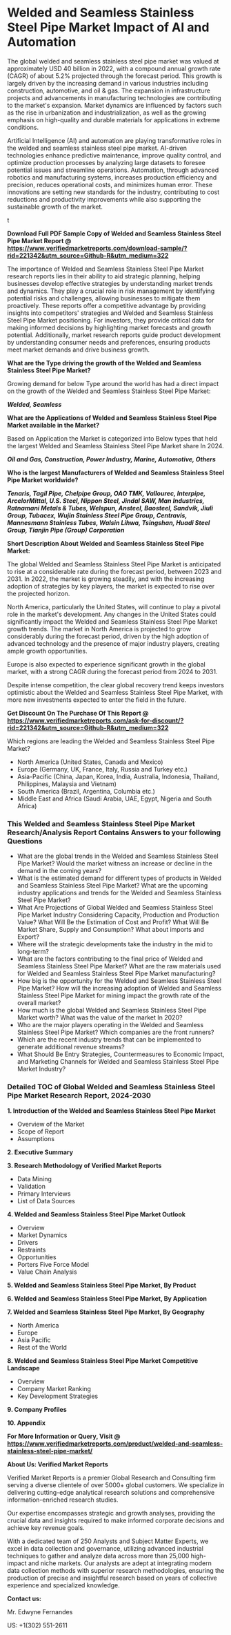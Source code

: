 <meta name="title" content="Global Welded and Seamless Stainless Steel Pipe Market Impact of AI and Automation"><meta name="description" content="The global welded and seamless stainless steel pipe market was valued at approximately USD 40 billion in 2022, with a compound annual growth rate (CAGR) of about 5.2% "><meta name="title" content="Welded and Seamless Stainless Steel Pipe Market Size, Share, Scope, Trends, Growth, Opportunities, Analysis, Forecast"><h1>Welded and Seamless Stainless Steel Pipe Market Impact of AI and Automation</h1><p>The global welded and seamless stainless steel pipe market was valued at approximately USD 40 billion in 2022, with a compound annual growth rate (CAGR) of about 5.2% projected through the forecast period. This growth is largely driven by the increasing demand in various industries including construction, automotive, and oil & gas. The expansion in infrastructure projects and advancements in manufacturing technologies are contributing to the market's expansion. Market dynamics are influenced by factors such as the rise in urbanization and industrialization, as well as the growing emphasis on high-quality and durable materials for applications in extreme conditions.</p><p>Artificial Intelligence (AI) and automation are playing transformative roles in the welded and seamless stainless steel pipe market. AI-driven technologies enhance predictive maintenance, improve quality control, and optimize production processes by analyzing large datasets to foresee potential issues and streamline operations. Automation, through advanced robotics and manufacturing systems, increases production efficiency and precision, reduces operational costs, and minimizes human error. These innovations are setting new standards for the industry, contributing to cost reductions and productivity improvements while also supporting the sustainable growth of the market.</p>t</p><p id="" class=""><strong>Download Full PDF Sample Copy of Welded and Seamless Stainless Steel Pipe Market Report @ <a href="https://www.verifiedmarketreports.com/download-sample/?rid=221342&utm_source=Github-R&utm_medium=322" target="_blank">https://www.verifiedmarketreports.com/download-sample/?rid=221342&utm_source=Github-R&utm_medium=322</a></strong></p><p>The importance of&nbsp;Welded and Seamless Stainless Steel Pipe Market research reports lies in their ability to aid strategic planning, helping businesses develop effective strategies by understanding market trends and dynamics. They play a crucial role in risk management by identifying potential risks and challenges, allowing businesses to mitigate them proactively. These reports offer a competitive advantage by providing insights into competitors' strategies and Welded and Seamless Stainless Steel Pipe Market positioning. For investors, they provide critical data for making informed decisions by highlighting market forecasts and growth potential. Additionally, market research reports guide product development by understanding consumer needs and preferences, ensuring products meet market demands and drive business growth.</p><p><strong>What are the&nbsp;Type driving the growth of the Welded and Seamless Stainless Steel Pipe Market?</strong></p><p id="" class="">Growing demand for below Type around the world has had a direct impact on the growth of the Welded and Seamless Stainless Steel Pipe Market:</p><em><strong>Welded, Seamless</strong></em></p><strong>What are the&nbsp;Applications&nbsp;of Welded and Seamless Stainless Steel Pipe Market available in the Market?</strong></p><p id="" class="">Based on Application the Market is categorized into Below types that held the largest Welded and Seamless Stainless Steel Pipe Market share In 2024.</p><em><strong>Oil and Gas, Construction, Power Industry, Marine, Automotive, Others</strong></em></p><strong>Who is the largest Manufacturers of Welded and Seamless Stainless Steel Pipe Market worldwide?</strong></p><p><em><strong>Tenaris, Tagil Pipe, Chelpipe Group, OAO TMK, Vallourec, Interpipe, ArcelorMittal, U.S. Steel, Nippon Steel, Jindal SAW, Man Industries, Ratnamani Metals & Tubes, Welspun, Ansteel, Baosteel, Sandvik, Jiuli Group, Tubacex, Wujin Stainless Steel Pipe Group, Centravis, Mannesmann Stainless Tubes, Walsin Lihwa, Tsingshan, Huadi Steel Group, Tianjin Pipe (Group) Corporation</strong></em></p><p id="" class=""><strong>Short Description About Welded and Seamless Stainless Steel Pipe Market:</strong></p><p>The global Welded and Seamless Stainless Steel Pipe Market is anticipated to rise at a considerable rate during the forecast period, between 2023 and 2031. In 2022, the market is growing steadily, and with the increasing adoption of strategies by key players, the market is expected to rise over the projected horizon.</p><p>North America, particularly the United States, will continue to play a pivotal role in the market's development. Any changes in the United States could significantly impact the Welded and Seamless Stainless Steel Pipe Market growth trends. The market in North America is projected to grow considerably during the forecast period, driven by the high adoption of advanced technology and the presence of major industry players, creating ample growth opportunities.</p><p>Europe is also expected to experience significant growth in the global market, with a strong CAGR during the forecast period from 2024 to 2031.</p><p>Despite intense competition, the clear global recovery trend keeps investors optimistic about the Welded and Seamless Stainless Steel Pipe Market, with more new investments expected to enter the field in the future.</p><p id="" class=""><strong>Get Discount On The Purchase Of This Report @ <a href="https://www.verifiedmarketreports.com/ask-for-discount/?rid=221342&utm_source=Github-R&utm_medium=322" target="_blank">https://www.verifiedmarketreports.com/ask-for-discount/?rid=221342&utm_source=Github-R&utm_medium=322</a></strong></p>Which regions are leading the Welded and Seamless Stainless Steel Pipe Market?</p><ul><li>North America (United States, Canada and Mexico)</li><li>Europe (Germany, UK, France, Italy, Russia and Turkey etc.)</li><li>Asia-Pacific (China, Japan, Korea, India, Australia, Indonesia, Thailand, Philippines, Malaysia and Vietnam)</li><li>South America (Brazil, Argentina, Columbia etc.)</li><li>Middle East and Africa (Saudi Arabia, UAE, Egypt, Nigeria and South Africa)</li></ul><h3 id="" class="">This Welded and Seamless Stainless Steel Pipe Market Research/Analysis Report Contains Answers to your following Questions</h3><ul><li>What are the global trends in the Welded and Seamless Stainless Steel Pipe Market? Would the market witness an increase or decline in the demand in the coming years?</li><li>What is the estimated demand for different types of products in Welded and Seamless Stainless Steel Pipe Market? What are the upcoming industry applications and trends for the Welded and Seamless Stainless Steel Pipe Market?</li><li>What Are Projections of Global Welded and Seamless Stainless Steel Pipe Market Industry Considering Capacity, Production and Production Value? What Will Be the Estimation of Cost and Profit? What Will Be Market Share, Supply and Consumption? What about imports and Export?</li><li>Where will the strategic developments take the industry in the mid to long-term?</li><li>What are the factors contributing to the final price of Welded and Seamless Stainless Steel Pipe Market? What are the raw materials used for Welded and Seamless Stainless Steel Pipe Market manufacturing?</li><li>How big is the opportunity for the Welded and Seamless Stainless Steel Pipe Market? How will the increasing adoption of Welded and Seamless Stainless Steel Pipe Market for mining impact the growth rate of the overall market?</li><li>How much is the global Welded and Seamless Stainless Steel Pipe Market worth? What was the value of the market In 2020?</li><li>Who are the major players operating in the Welded and Seamless Stainless Steel Pipe Market? Which companies are the front runners?</li><li>Which are the recent industry trends that can be implemented to generate additional revenue streams?</li><li>What Should Be Entry Strategies, Countermeasures to Economic Impact, and Marketing Channels for Welded and Seamless Stainless Steel Pipe Market Industry?</li></ul><h3 id="" class="">Detailed TOC of Global Welded and Seamless Stainless Steel Pipe Market Research Report, 2024-2030</h3><p id="" class=""><strong>1. Introduction of the Welded and Seamless Stainless Steel Pipe Market</strong></p><ul><li>Overview of the Market</li><li>Scope of Report</li><li>Assumptions</li></ul><p id="" class=""><strong>2. Executive Summary</strong></p><p id="" class=""><strong>3. Research Methodology of Verified Market Reports</strong></p><ul><li>Data Mining</li><li>Validation</li><li>Primary Interviews</li><li>List of Data Sources</li></ul><p id="" class=""><strong>4. Welded and Seamless Stainless Steel Pipe Market Outlook</strong></p><ul><li>Overview</li><li>Market Dynamics</li><li>Drivers</li><li>Restraints</li><li>Opportunities</li><li>Porters Five Force Model</li><li>Value Chain Analysis</li></ul><p id="" class=""><strong>5. Welded and Seamless Stainless Steel Pipe Market, By Product</strong></p><p id="" class=""><strong>6. Welded and Seamless Stainless Steel Pipe Market, By Application</strong></p><p id="" class=""><strong>7. Welded and Seamless Stainless Steel Pipe Market, By Geography</strong></p><ul><li>North America</li><li>Europe</li><li>Asia Pacific</li><li>Rest of the World</li></ul><p id="" class=""><strong>8. Welded and Seamless Stainless Steel Pipe Market Competitive Landscape</strong></p><ul><li>Overview</li><li>Company Market Ranking</li><li>Key Development Strategies</li></ul><p id="" class=""><strong>9. Company Profiles</strong></p><p id="" class=""><strong>10. Appendix</strong></p><p id="" class=""><strong>For More Information or Query, Visit @ <a href="https://www.verifiedmarketreports.com/product/welded-and-seamless-stainless-steel-pipe-market/" target="_blank">https://www.verifiedmarketreports.com/product/welded-and-seamless-stainless-steel-pipe-market/</a></strong></p><p id="" class=""><strong>About Us: Verified Market Reports</strong></p><p id="" class="">Verified Market Reports is a premier Global Research and Consulting firm serving a diverse clientele of over 5000+ global customers. We specialize in delivering cutting-edge analytical research solutions and comprehensive information-enriched research studies.</p><p id="" class="">Our expertise encompasses strategic and growth analyses, providing the crucial data and insights required to make informed corporate decisions and achieve key revenue goals.</p><p id="" class="">With a dedicated team of 250 Analysts and Subject Matter Experts, we excel in data collection and governance, utilizing advanced industrial techniques to gather and analyze data across more than 25,000 high-impact and niche markets. Our analysts are adept at integrating modern data collection methods with superior research methodologies, ensuring the production of precise and insightful research based on years of collective experience and specialized knowledge.</p><p id="" class=""><strong>Contact us:</strong></p><p id="" class="">Mr. Edwyne Fernandes</p><p id="" class="">US: +1(302) 551-2611</p>